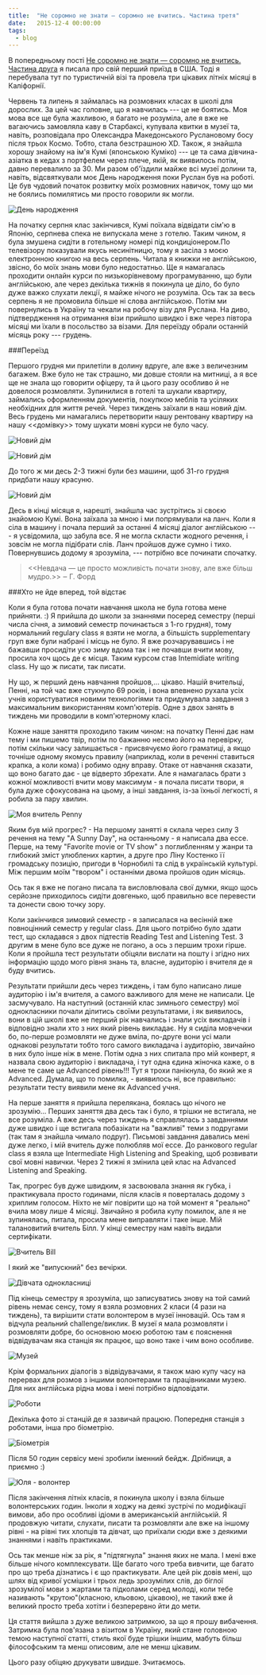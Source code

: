 ```yaml
---
title:  "Не соромно не знати — соромно не вчитись. Частина третя"
date:   2015-12-4 00:00:00
tags: 
  - blog
---
```


В попередньому пості [Не соромно не знати — соромно не вчитись. Частина друга](http://lizmars.github.io/posts/languages2/) я писала про свій перший приїзд в США. Тоді я перебувала тут по туристичній візі та провела три цікавих літніх місяці в Каліфорнії. 

Червень та липень я займалась на розмовних класах в школі для дорослих. За цей час головне, що я навчилась --- це не боятись. Моя мова все ще була жахливою, я багато не розуміла, але я вже не вагаючись замовляла каву в Cтарбаксі, купувала квитки в музеї та, навіть, розповідала про Олександра Македонського Руслановому босу після трьох Космо. Тобто, стала безстрашною XD. Також, я знайшла хорошу знайому на ім'я Кумі (японською Куміко) --- це та сама дівчина-азіатка в кедах з портфелем через плече, якій, як виявилось потім, давно перевалило за 30. Ми разом об'їздили майже всі музеї долини та, навіть, відсвяткували моє День народження поки Руслан був на роботі. Це був чудовий початок розвитку моїх розмовних навичок, тому що ми не боялись помилятись ми просто говорили як могли. 

![День народження](/images/HB.jpg)

На початку серпня клас закінчився, Кумі поїхала відвідати сім'ю в Японію, серпнева спека не випускала мене з готелю. Таким чином, я була змушена сидіти в готельному номері під кондиціонером.По телевізору показували якусь несинітницю, тому я засіла з моєю електронною книгою на весь серпень. Читала я книжки не англійською, звісно, бо моїх знань мови було недостатньо. Ще я намагалась проходити онлайн курси по низькорівневому програмуванню, що були англійською, але через декілька тижнів я покинула це діло, бо було дуже важко слухати лекції, я майже нічого не розуміла. Ось так за весь серпень я не промовила більше ні слова англійською. Потім ми повернулись в Україну та чекали на робочу візу для Руслана. На диво, підтвердження на отримання візи прийшло швидко і вже через півтора місяці ми їхали в посольство за візами. Для переїзду обрали останній місяць року --- грудень. 

###Переїзд

 Першого грудня ми прилетіли в долину вдруге, але вже з величезним багажем. Вже було не так страшно, ми довше стояли на митниці, а я все ще не знала що говорити офіцеру, та й цього разу особливо й не довелося розмовляти. Зупинилися в готелі та шукали квартиру, займались оформленням документів, покупкою меблів та усіляких необхідних для життя речей. Через тиждень заїхали в наш новий дім. Весь грудень ми намагались перетворити нашу рентовану квартиру на нашу <<домівку>> тому шукати мовні курси не було часу. 

![Новий дім](/images/newhome.jpg)

![Новий дім](/images/newhome2.jpg)

 До того ж ми десь 2-3 тижні були без машини, щоб 31-го грудня придбати нашу красуню.

![Новий дім](/images/car.jpg)

 Десь в кінці місяця я, нарешті, знайшла час зустрітись зі своєю знайомою Кумі. Вона заїхала за мною і ми попрямували на ланч. Коли я сіла в машину і почала перший за останні 4 місяці діалог англійською --- я усвідомила, що забула все. Я не могла скласти жодного речення, і зовсім не могла підібрати слів. Ланч пройшов дуже сумно і тихо. Повернувшись додому я зрозуміла, --- потрібно все починати спочатку.

> <<Невдача — це просто можливість почати знову, але вже більш мудро.>> 
 ‒ Г. Форд

###Хто не йде вперед, той відстає

 Коли я була готова почати навчання школа не була готова мене прийняти. :) Я прийшла до школи за знаннями посеред семестру (перші числа січня, а зимовий семестр починається з 1-го грудня), тому нормальний regulary class я взяти не могла, а більшість supplementary груп вже були набрані і місць не було. Я вже розчарувавшись і не бажавши просидіти усю зиму вдома так і не почавши вчити мову, просила хоч щось де є місця. Таким курсом став Intemidiate writing class. Ну що ж писати, так писати.

 Ну що, ж перший день навчання пройшов,... цікаво. Нашій вчительці, Пенні, на той час вже стукнуло 69 років, і вона впевнено рухала усіх учнів користуватися новими технологіями та придумувала завдання з максимальним використанням комп'ютерів. Одне з двох занять в тиждень ми проводили в комп'ютерному класі.

 Кожне наше заняття проходило таким чином: на початку Пенні дає нам тему і ми пишемо твір, потім по бажанню несемо його на перевірку, потім скільки часу залишається - присвячуємо його граматиці, а якщо точніше одному якомусь правилу (наприклад, коли в реченні ставиться крапка, а коли кома) і робимо одну вправу. Отаке от навчання сказати, що воно багато дає - це відверто збрехати. Але я намагалась брати з кожної можливості вчити мову максимум - я почала писати твори, я була дуже сфокусована на цьому, а інші завдання, із-за їхньої легкості, я робила за пару хвилин. 

![Моя вчитель Penny](/images/Penny.jpg)

 Яким був мій прогрес? - На першому занятті я склала через силу 3 речення на тему "A Sunny Day", на останньому - я написала два ессе. Перше, на тему "Favorite movie or TV show" з поглибленням у жанри та глибокий зміст улюблених картин, а друге про Ліну Костенко її громадську позицію, пригоди в Чорнобилі та слід в українській культурі. Між першим моїм "твором" і останніми двома пройшов один місяць.

 Ось так я вже не погано писала та висловлювала свої думки, якщо щось серйозне приходилось сидіти довгенько, щоб правильно все перевести та донести свою точку зору. 

 Коли закінчився зимовий семестр - я записалася на весінній вже повноцінний семестр у regular class. Для цього потрібно було здати тест, що складався з двох підтестів Reading Test and Listening Test. З другим в мене було все дуже не погано, а ось з першим трохи гірше. Коли я пройшла тест результати обіцяли вислати на пошту і згідно них інформацію щодо мого рівня знань та, власне, аудиторію і вчителя де я буду вчитись. 

 Результати прийшли десь через тиждень, і там було написано лише аудиторію і ім'я вчителя, а самого важливого для мене не написали. Це засмучувало. На наступний (останній клас зимнього семестру) мої однокласники почали ділитись своїми результатами, і як виявилось, вони в цій школі вже не перший рік навчались і знали усіх викладачів і відповідно знали хто з них який рівень викладає. Ну я сиділа мовчечки бо, по-перше розмовляти не дуже вміла, по-друге вони усі мали однакові результати тобто того самого викладача і аудиторію, звичайно в них було інше ніж в мене. Потім одна з них спитала про мій конверт, я назвала свою аудиторію і викладача, і тут одна єдина жіночка каже, о в мене те саме це Advanced рівень!!! Тут я трохи панікнула, бо який же я Advanced. Думала, що то помилка, - виявилось ні, все правильно: результати тесту виявили мене як Advanced учня.

 На перше заняття я прийшла перелякана, боялась що нічого не зрозумію... Перших заняття два десь так і було, я трішки не встигала, не все розуміла. А вже десь через тиждень я справлялась з завданнями дуже швидко і ще встигала побазікати на "важливі" теми з подругами (так там я знайшла чимало подруг). Письмові завдання давались мені дуже легко, і мій вчитель дуже полюбляв мої ессе. До ранкового regular class я взяла ще Intermediate High Listening and Speaking, щоб розвивати свої мовні навички. Через 2 тижні я змінила цей клас на Advanced Listening and Speaking.

Так, прогрес був дуже швидким, я засвоювала знання як губка, і практикувала просто годинами, після класів я поверталась додому з хриплим голосом. Ніхто не міг повірити що на той момент я "реально" вчила мову лише 4 місяці. Звичайно я робила купу помилок, але я не зупинялась, питала, просила мене виправляти і таке інше.
Мій талановитий вчитель Білл. У кінці семестру нам навіть видали сертифікати.

![Вчитель Bill](/images/Bill.jpg)

І який же "випускний" без вечірки.

![Дівчата однокласниці](/images/2.jpg)

Під кінець семестру я зрозуміла, що записуватись знову на той самий рівень немає сенсу, тому я взяла розмовних 2 класи (4 рази на тиждень), та вирішити стати волонтером в музеї інновацій. Ось там я відчула реальний challenge/виклик. В музеї я мала розмовляти і розмовляти добре, бо основною моєю роботою там є пояснення відвідувачам яка станція як працює, що воно таке і чим воно особливе.

![Музей](/images/1.jpg)

Крім формальних діалогів з відвідувачами, я також маю купу часу на перервах для розмов з іншими волонтерами та працівниками музею. Для них англійська рідна мова і мені потрібно відповідати. 

![Роботи](/images/thetech.jpg)

Декілька фото зі станцій де я зазвичай працюю. Попередня станція з роботами, інша про біометрію.

![Біометрія](/images/thetech2.jpg)

Після 50 годин сервісу мені зробили іменний бейдж. Дрібниця, а приємно :)

![Юля - волонтер](/images/techbe.jpg)

Після закінчення літніх класів, я покинула школу і взяла більше волонтерських годин. Інколи я ходжу на деякі зустрічі по модифікації вимови, або про особливі ідіоми в американській англійській.
Я продовжую читати, слухати, писати та розмовляти але вже на іншому рівні - на рівні тих хлопців та дівчат, що приїхали сюди вже з деякими знаннями і навіть практиками. 

Ось так менше ніж за рік, я "підтягнула" знання яких не мала. І мені вже більше нічого комплексувати. Ще багато чого треба вивчити, ще багато про що треба дізнатись і є що практикувати. Але цей рік довів мені, що шлях від кривої усмішки і трьох ледь зрозумілих слів, до біглої зрозумілої мови з жартами та підколами серед молоді, коли тебе називають "крутою"(класною, кльовою, цікавою), не такий вже й великий просто треба хотіти і безперервно йти до мети. 

Ця стаття вийшла з дуже великою затримкою, за що я прошу вибачення. Затримка була пов'язана з візитом в Україну, який стане головною темою наступної статті, стиль якої буде трішки іншим, мабуть більш філософським та менш описовим, але не менш цікавим.

Цього разу обіцяю друкувати швидше.
Зчитаємось.      




 

 

